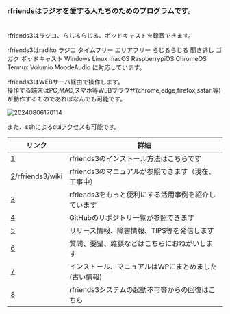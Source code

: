 ### rfriendsはラジオを愛する人たちのためのプログラムです。  

　  
rfriends3はラジコ、らじるらじる、ポッドキャストを録音できます。    
  
rfriends3はradiko ラジコ タイムフリー エリアフリー らじるらじる 聞き逃し ゴガク  ポッドキャスト Windows Linux macOS RaspberrypiOS ChromeOS Termux Volumio MoodeAudio に対応しています。  
  
rfriends3はWEBサーバ経由で操作します。  
操作する端末はPC,MAC,スマホ等WEBブラウザ(chrome,edge,firefox,safari等)が動作するものであればなんでも可能です。  
  
![20240806170114](https://github.com/user-attachments/assets/2c40c57d-7ae4-4eee-811e-cb6c28f112f0)   
  
また、sshによるcuiアクセスも可能です。  
  
|リンク|詳細|
|---|---|
|[1](https://rfriends.hatenablog.com/entry/2023/07/13/152412/)|rfriends3のインストール方法はこちらです|
|[2](https://github.com/rfriends)/rfriends3/wiki|rfriends3のマニュアルが参照できます（現在、工事中）|
|[3](https://rfriends.hatenablog.com/entry/2024/08/14/113233)|rfriends3をもっと便利にする活用事例を紹介しています|
|[4](https://github.com/rfriends?tab=repositories)|GitHubのリポジトリ一覧が参照できます|
|[5](https://twitter.com/rfriends2017)|リリース情報、障害情報、TIPS等を発信します|
|[6](http://ceres.s501.xrea.com/wforum/wforum.cgi)|質問、要望、雑談などはこちらにおねがいします|
|[7](http://ceres.s501.xrea.com/wp_rfriends/)|インストール、マニュアルはWPにまとめました\(古い情報\)|
|[8](https://github.com/rfriends/rfriends_rescue/wiki/rfriends3%E3%81%AE%E3%83%AA%E3%82%AB%E3%83%90%E3%83%AA%E6%96%B9%E6%B3%95)|rfriends3システムの起動不可等からの回復はこちら|


